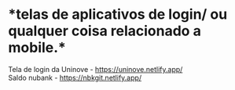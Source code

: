 <h1>*telas de aplicativos de login/ ou qualquer coisa relacionado a mobile.*</h1> 

Tela de login da Uninove - https://uninove.netlify.app/ <br>
Saldo nubank - https://nbkgit.netlify.app/
